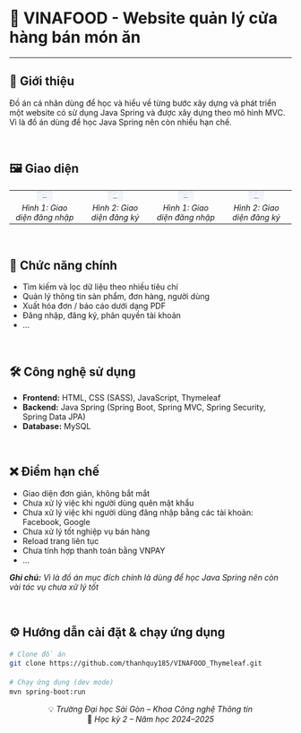 # 🍴 VINAFOOD - Website quản lý cửa hàng bán món ăn

---

## 📌 Giới thiệu

Đồ án cá nhân dùng để học và hiểu về từng bước xây dựng và phát triển một website có sử dụng Java Spring và được xây dựng theo mô hình MVC. Vì là đồ án dùng để học Java Spring nên còn nhiều hạn chế.

<p><br></p>

## 🖼️ Giao diện

<!-- <p align="center">
  <img src="src/main/resources/static/assets/images/readme/login.png" alt="Giao diện đăng nhập" width="100%" />
  <br>
  <em>Hình 1: Giao diện đăng nhập</em>
</p>

<p align="center">
  <img src="src/main/resources/static/assets/images/readme/register.png" alt="Giao diện đăng ký" width="100%"/>
  <br>
  <em>Hình 2: Giao diện đăng ký</em>
</p> -->

<table>
  <tr>
    <td align="center">
      <img src="src/main/resources/static/assets/images/readme/login.png" alt="Giao diện đăng nhập" width="25%"/>
      <br>
      <em>Hình 1: Giao diện đăng nhập</em>
    </td>
    <td align="center">
      <img src="src/main/resources/static/assets/images/readme/register.png" alt="Giao diện đăng ký" width="25%"/>
      <br>
      <em>Hình 2: Giao diện đăng ký</em>
    </td>
    <td align="center">
      <img src="src/main/resources/static/assets/images/readme/login.png" alt="Giao diện đăng nhập" width="25%"/>
      <br>
      <em>Hình 1: Giao diện đăng nhập</em>
    </td>
    <td align="center">
      <img src="src/main/resources/static/assets/images/readme/register.png" alt="Giao diện đăng ký" width="25%"/>
      <br>
      <em>Hình 2: Giao diện đăng ký</em>
    </td>
  </tr>
</table>

<p><br></p>

## 🚀 Chức năng chính

- Tìm kiếm và lọc dữ liệu theo nhiều tiêu chí
- Quản lý thông tin sản phẩm, đơn hàng, người dùng
- Xuất hóa đơn / báo cáo dưới dạng PDF
- Đăng nhập, đăng ký, phân quyền tài khoản
- ...

<p><br></p>

## 🛠️ Công nghệ sử dụng

- **Frontend:** HTML, CSS (SASS), JavaScript, Thymeleaf
- **Backend:** Java Spring (Spring Boot, Spring MVC, Spring Security, Spring Data JPA)
- **Database:** MySQL

<p><br></p>

## ❌ Điểm hạn chế

- Giao diện đơn giản, không bắt mắt
- Chưa xử lý việc khi người dùng quên mật khẩu
- Chưa xử lý việc khi người dùng đăng nhập bằng các tài khoản: Facebook, Google
- Chưa xử lý tốt nghiệp vụ bán hàng
- Reload trang liên tục
- Chưa tính hợp thanh toán bằng VNPAY
- ...

**_Ghi chú:_** _Vì là đồ án mục đích chính là dùng để học Java Spring nên còn vài tác vụ chưa xử lý tốt_

<p><br></p>

## ⚙️ Hướng dẫn cài đặt & chạy ứng dụng

```bash
# Clone đồ án
git clone https://github.com/thanhquy185/VINAFOOD_Thymeleaf.git

# Chạy ứng dụng (dev mode)
mvn spring-boot:run
```

<p align="center">
  💡 <em>Trường Đại học Sài Gòn – Khoa Công nghệ Thông tin</em>  
  <br>
  📆 <em>Học kỳ 2 – Năm học 2024–2025</em>
</p>
